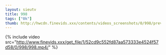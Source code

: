 ```yaml
--- 
layout: sieutv
title: 998
tags: ["0k"]
thumb: http://hwcdn.finevids.xxx/contents/videos_screenshots/0/998/preview.mp4.jpg
---
```

{% include video src="http://www.finevids.xxx/get_file/1/52cd9c552fd87aa573333e4524f57d58/0/998/998.mp4/" %} 
